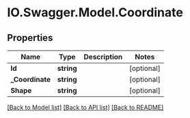 # IO.Swagger.Model.Coordinate
## Properties

Name | Type | Description | Notes
------------ | ------------- | ------------- | -------------
**Id** | **string** |  | [optional] 
**_Coordinate** | **string** |  | [optional] 
**Shape** | **string** |  | [optional] 

[[Back to Model list]](../README.md#documentation-for-models) [[Back to API list]](../README.md#documentation-for-api-endpoints) [[Back to README]](../README.md)

